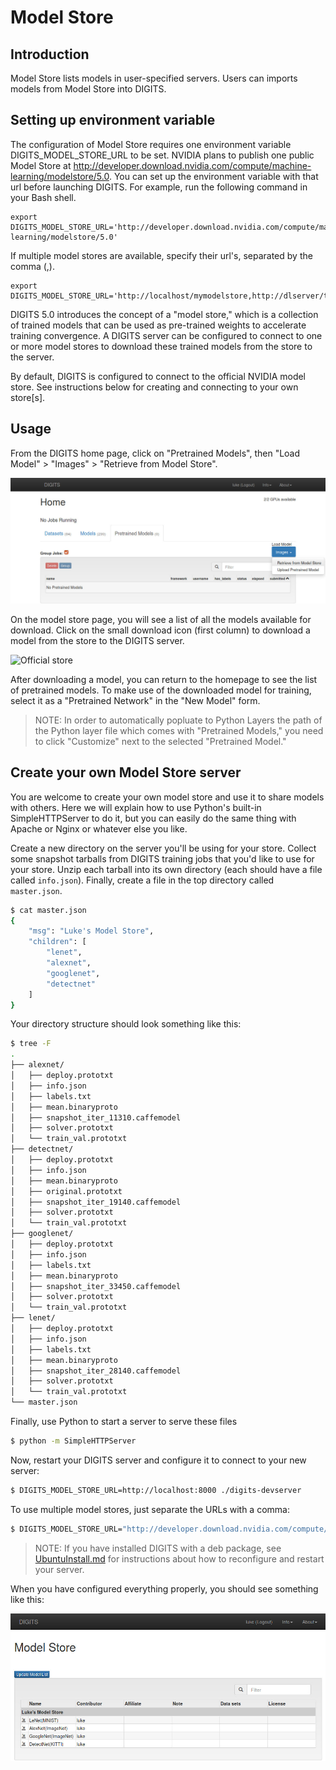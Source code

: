 # Model Store

## Introduction
Model Store lists models in user-specified servers.
Users can imports models from Model Store into DIGITS.


## Setting up environment variable
The configuration of Model Store requires one environment variable DIGITS_MODEL_STORE_URL to be set.
NVIDIA plans to publish one public Model Store at http://developer.download.nvidia.com/compute/machine-learning/modelstore/5.0.
You can set up the environment variable with that url before launching DIGITS.
For example, run the following command in your Bash shell.
``` shell
export DIGITS_MODEL_STORE_URL='http://developer.download.nvidia.com/compute/machine-learning/modelstore/5.0'
```
If multiple model stores are available, specify their url's, separated by the comma (,).
``` shell
export DIGITS_MODEL_STORE_URL='http://localhost/mymodelstore,http://dlserver/teammodelstore'
```

DIGITS 5.0 introduces the concept of a "model store," which is a collection of trained models that can be used as pre-trained weights to accelerate training convergence.
A DIGITS server can be configured to connect to one or more model stores to download these trained models from the store to the server.

By default, DIGITS is configured to connect to the official NVIDIA model store.
See instructions below for creating and connecting to your own store[s].

## Usage

From the DIGITS home page, click on "Pretrained Models", then "Load Model" > "Images" > "Retrieve from Model Store".

![Home page](images/model-store/home.jpg)

On the model store page, you will see a list of all the models available for download.
Click on the small download icon (first column) to download a model from the store to the DIGITS server.

![Official store](images/model-store/official.jpg)

After downloading a model, you can return to the homepage to see the list of pretrained models.
To make use of the downloaded model for training, select it as a "Pretrained Network" in the "New Model" form.
> NOTE: In order to automatically popluate to Python Layers the path of the Python layer file which comes with "Pretrained Models," you need to click "Customize" next to the selected "Pretrained Model."

## Create your own Model Store server

You are welcome to create your own model store and use it to share models with others.
Here we will explain how to use Python's built-in SimpleHTTPServer to do it, but you can easily do the same thing with Apache or Nginx or whatever else you like.

Create a new directory on the server you'll be using for your store.
Collect some snapshot tarballs from DIGITS training jobs that you'd like to use for your store.
Unzip each tarball into its own directory (each should have a file called `info.json`).
Finally, create a file in the top directory called `master.json`.
```sh
$ cat master.json
{
    "msg": "Luke's Model Store",
    "children": [
        "lenet",
        "alexnet",
        "googlenet",
        "detectnet"
    ]
}
```
Your directory structure should look something like this:
```sh
$ tree -F
.
├── alexnet/
│   ├── deploy.prototxt
│   ├── info.json
│   ├── labels.txt
│   ├── mean.binaryproto
│   ├── snapshot_iter_11310.caffemodel
│   ├── solver.prototxt
│   └── train_val.prototxt
├── detectnet/
│   ├── deploy.prototxt
│   ├── info.json
│   ├── mean.binaryproto
│   ├── original.prototxt
│   ├── snapshot_iter_19140.caffemodel
│   ├── solver.prototxt
│   └── train_val.prototxt
├── googlenet/
│   ├── deploy.prototxt
│   ├── info.json
│   ├── labels.txt
│   ├── mean.binaryproto
│   ├── snapshot_iter_33450.caffemodel
│   ├── solver.prototxt
│   └── train_val.prototxt
├── lenet/
│   ├── deploy.prototxt
│   ├── info.json
│   ├── labels.txt
│   ├── mean.binaryproto
│   ├── snapshot_iter_28140.caffemodel
│   ├── solver.prototxt
│   └── train_val.prototxt
└── master.json
```
Finally, use Python to start a server to serve these files
```sh
$ python -m SimpleHTTPServer
```
Now, restart your DIGITS server and configure it to connect to your new server:
```sh
$ DIGITS_MODEL_STORE_URL=http://localhost:8000 ./digits-devserver
```
To use multiple model stores, just separate the URLs with a comma:
```sh
$ DIGITS_MODEL_STORE_URL="http://developer.download.nvidia.com/compute/machine-learning/modelstore/5.0,http://localhost:8000" ./digits-devserver
```

> NOTE: If you have installed DIGITS with a deb package, see [UbuntuInstall.md](UbuntuInstall.md) for instructions about how to reconfigure and restart your server.

When you have configured everything properly, you should see something like this:

![Custom store](images/model-store/custom.jpg)
